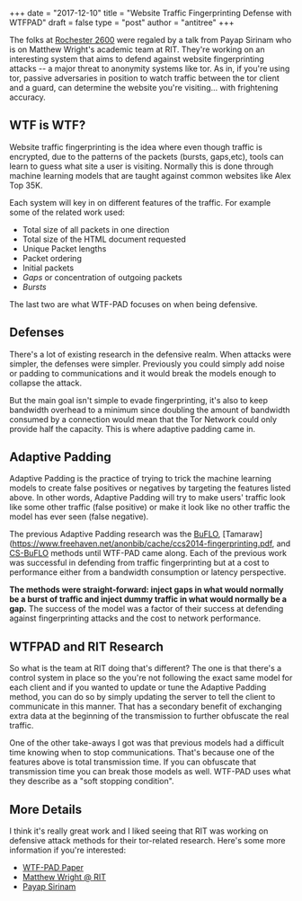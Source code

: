 +++
date = "2017-12-10"
title = "Website Traffic Fingerprinting Defense with WTFPAD"
draft = false
type = "post"
author = "antitree"
+++

The folks at [Rochester 2600](https://www.rochester2600.com/) were regaled by a talk from
Payap Sirinam who is on Matthew Wright's academic team at RIT. They're working on an interesting
system that aims to defend against website fingerprinting attacks -- a major
threat to anonymity systems like tor. As in, if you're using tor, passive adversaries
in position to watch traffic between the tor client and a guard, can determine the 
website you're visiting... with frightening accuracy. 

## WTF is WTF?

Website traffic fingerprinting is the idea where even though traffic is encrypted, due
to the patterns of the packets (bursts, gaps,etc), tools can learn to guess what site a user
is visiting. Normally this is done through machine learning models that are taught
against common websites like Alex Top 35K. 

Each system will key in on different features of the traffic. For example some of 
the related work used:

* Total size of all packets in one direction
* Total size of the HTML document requested
* Unique Packet lengths
* Packet ordering
* Initial packets
* *Gaps* or concentration of outgoing packets
* *Bursts*

The last two are what WTF-PAD focuses on when being defensive. 

## Defenses

There's a lot of existing research in the defensive realm. When attacks were
simpler, the defenses were simpler. Previously you could simply add noise
or padding to communications and it would break the models enough to collapse
the attack. 

But the main goal isn't simple to evade fingerprinting, it's also to keep bandwidth
overhead to a minimum since doubling the amount of bandwidth consumed by a connection
would mean that the Tor Network could only provide half the capacity. 
This is where adaptive padding came in. 

## Adaptive Padding

Adaptive Padding is the practice of trying to trick the machine learning models
to create false positives or negatives by targeting the features listed above.
In other words, Adaptive Padding will try to make users' traffic look like some other
traffic (false positive) or make it look like no other traffic the model has
ever seen (false negative). 

The previous Adaptive Padding research was the [BuFLO](http://ieeexplore.ieee.org/document/6234422/), [Tamaraw](https://www.freehaven.net/anonbib/cache/ccs2014-fingerprinting.pdf, and [CS-BuFLO](https://www.freehaven.net/anonbib/cache/wpes14-csbuflo.pdf)
methods until WTF-PAD came along. Each of the previous work was successful in 
defending from traffic fingerprinting but at a cost to performance either from
a bandwidth consumption or latency perspective. 

**The methods were straight-forward: inject gaps in what would normally be a
burst of traffic and inject dummy traffic in what would normally be a gap.** 
The success of the model was a factor of their success at defending against
fingerprinting attacks and the cost to network performance. 

## WTFPAD and RIT Research
So what is the team at RIT doing that's different? The one is that there's a 
control system in place so the you're not following the exact same model
for each client and if you wanted to update or tune the Adaptive Padding method,
you can do so by simply updating the server to tell the client to communicate
in this manner. That has a secondary benefit of exchanging extra data at
the beginning of the transmission to further obfuscate the real traffic. 

One of the other take-aways I got was that previous models had a difficult
time knowing when to stop communications. That's because one of the features
above is total transmission time. If you can obfuscate that transmission time
you can break those models as well. WTF-PAD uses what they describe as a 
"soft stopping condition". 

## More Details
I think it's really great work and I liked seeing that RIT was working on 
defensive attack methods for their tor-related research. Here's some more 
information if you're interested:

* [WTF-PAD Paper](https://arxiv.org/pdf/1512.00524.pdf)
* [Matthew Wright @ RIT](https://www.rit.edu/gccis/computingsecurity/people/matthew-wright)
* [Payap Sirinam](https://www.researchgate.net/profile/Payap_Sirinam)
